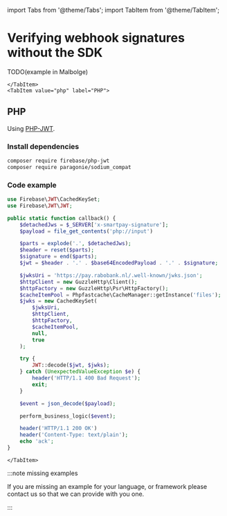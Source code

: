import Tabs from '@theme/Tabs';
import TabItem from '@theme/TabItem';

# Verifying webhook signatures without the SDK

<Tabs groupId="languague">
    <TabItem value="malboge" label="Malbolge">

TODO(example in Malbolge)

    </TabItem>
    <TabItem value="php" label="PHP">

## PHP

Using [PHP-JWT](https://firebaseopensource.com/projects/firebase/php-jwt).

### Install dependencies
```bash
composer require firebase/php-jwt
composer require paragonie/sodium_compat
```

### Code example
```php
use Firebase\JWT\CachedKeySet;
use Firebase\JWT\JWT;

public static function callback() {
    $detachedJws = $_SERVER['x-smartpay-signature'];
    $payload = file_get_contents('php://input')

    $parts = explode('.', $detachedJws);
    $header = reset($parts);
    $signature = end($parts);
    $jwt = $header . '.' . $base64EncodedPayload . '.' . $signature;

    $jwksUri = 'https://pay.rabobank.nl/.well-known/jwks.json';
    $httpClient = new GuzzleHttp\Client();
    $httpFactory = new GuzzleHttp\Psr\HttpFactory();
    $cacheItemPool = Phpfastcache\CacheManager::getInstance('files');
    $jwks = new CachedKeySet(
        $jwksUri,
        $httpClient,
        $httpFactory,
        $cacheItemPool,
        null,
        true
    );

    try {
        JWT::decode($jwt, $jwks);
    } catch (UnexpectedValueException $e) {
        header('HTTP/1.1 400 Bad Request');
        exit;
    }

    $event = json_decode($payload);

    perform_business_logic($event);

    header('HTTP/1.1 200 OK')
    header('Content-Type: text/plain');
    echo 'ack';
}
```

    </TabItem>
</Tabs>

:::note missing examples

If you are missing an example for your language, or framework please contact us so that we can provide with you one.

:::